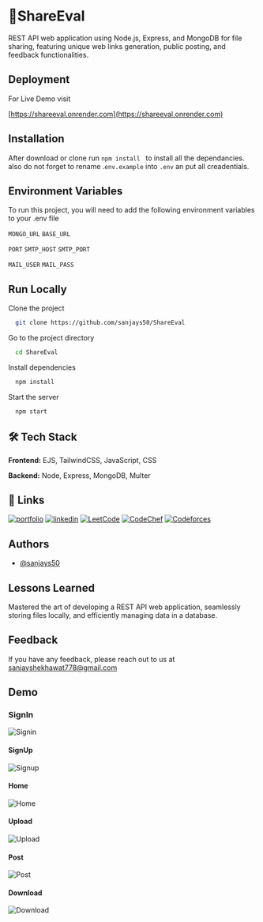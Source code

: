 
# 🚀ShareEval

REST API web application using Node.js, Express, and MongoDB for file sharing, featuring unique web links generation, public posting, and feedback functionalities.


## Deployment
For Live Demo visit

[https://shareeval.onrender.com](https://shareeval.onrender.com)
## Installation

After download or clone run ```npm install ```  to install all the dependancies. also do not forget to rename .``` env.example ``` into ``` .env ``` an put all creadentials.

    
## Environment Variables

To run this project, you will need to add the following environment variables to your .env file

`MONGO_URL`
`BASE_URL`

`PORT`
`SMTP_HOST`
`SMTP_PORT`

`MAIL_USER`
`MAIL_PASS`


## Run Locally

Clone the project

```bash
  git clone https://github.com/sanjays50/ShareEval
```

Go to the project directory

```bash
  cd ShareEval
```

Install dependencies

```bash
  npm install
```

Start the server

```bash
  npm start
```


## 🛠 Tech Stack

**Frontend:** EJS, TailwindCSS, JavaScript, CSS

**Backend:** Node, Express, MongoDB, Multer


## 🔗 Links
[![portfolio](https://img.shields.io/badge/my_portfolio-000?style=for-the-badge&logo=ko-fi&logoColor=white)](https://katherineoelsner.com/)
[![linkedin](https://img.shields.io/badge/linkedin-0A66C2?style=for-the-badge&logo=linkedin&logoColor=white)](https://www.linkedin.com/in/sanjay-singh-shekhawat-7804411b5/)
[![LeetCode](https://img.shields.io/badge/LeetCode-000000?style=for-the-badge&logo=LeetCode&logoColor=#d16c06)](https://leetcode.com/sanjays50/)
[![CodeChef](https://img.shields.io/badge/CodeChef-%23964B00.svg?style=for-the-badge&logo=CodeChef&logoColor=white)](https://www.codechef.com/users/sanjays50)
[![Codeforces](https://img.shields.io/badge/Codeforces-445f9d?style=for-the-badge&logo=Codeforces&logoColor=white)](https://codeforces.com/profile/sanjays50)

## Authors

- [@sanjays50](https://github.com/sanjays50)


## Lessons Learned

Mastered the art of developing a REST API web application, seamlessly storing files locally, and efficiently managing data in a database.


## Feedback

If you have any feedback, please reach out to us at sanjayshekhawat778@gmail.com


## Demo
### SignIn
![Signin](https://github.com/sanjays50/ShareEval/assets/68994574/11d92612-83b4-4e24-a05a-6878876aad4e)
#### SignUp
![Signup](https://github.com/sanjays50/ShareEval/assets/68994574/513f6ccc-3790-4489-90e9-cf01989a8f15)
#### Home
![Home](https://github.com/sanjays50/ShareEval/assets/68994574/89e6a88d-4afb-4e34-8dc8-2ddfca732170)
#### Upload
![Upload](https://github.com/sanjays50/ShareEval/assets/68994574/1485e5fa-511b-4427-b133-c1a26a790087)
#### Post
![Post](https://github.com/sanjays50/ShareEval/assets/68994574/f5df2c63-dc96-4d47-af3a-b5b288d46e4b)
#### Download
![Download](https://github.com/sanjays50/ShareEval/assets/68994574/67f1608e-6d62-4224-90a0-c32132b2b6d0)

